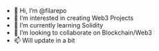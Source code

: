 - 👋 Hi, I’m @filarepo
- 👀 I’m interested in creating Web3 Projects 
- 🌱 I’m currently learning Solidity
- 💞️ I’m looking to collaborate on Blockchain/Web3
- 📫 Will update in a bit

<!---
filarepo/filarepo is a ✨ special ✨ repository because its `README.md` (this file) appears on your GitHub profile.
You can click the Preview link to take a look at your changes.
--->
